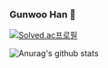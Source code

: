 ### Gunwoo Han 👋



[![Solved.ac프로필](http://mazassumnida.wtf/api/v2/generate_badge?boj=aya02245)](https://solved.ac/profile/aya02245)  


![Anurag's github stats](https://github-readme-stats.vercel.app/api?username=DieGlory&show_icons=true&theme=radical)  


<!--
**DieGlory/DieGlory** is a ✨ _special_ ✨ repository because its `README.md` (this file) appears on your GitHub profile.

Here are some ideas to get you started:

- 🔭 I’m currently working on ...
- 🌱 I’m currently learning ...
- 👯 I’m looking to collaborate on ...
- 🤔 I’m looking for help with ...
- 💬 Ask me about ...
- 📫 How to reach me: ...
- 😄 Pronouns: ...
- ⚡ Fun fact: ...
-->
